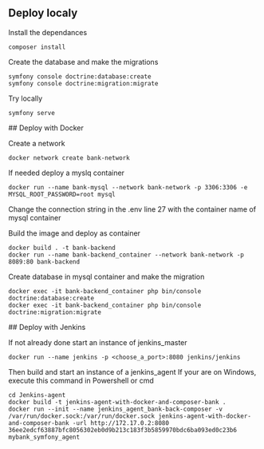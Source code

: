## Deploy localy
Install the dependances
```
composer install
```

Create the database and make the migrations
```
symfony console doctrine:database:create
symfony console doctrine:migration:migrate
```

Try locally
```
symfony serve
```

## Deploy with Docker

Create a network
```
docker network create bank-network
```

If needed deploy a myslq container
```
docker run --name bank-mysql --network bank-network -p 3306:3306 -e MYSQL_ROOT_PASSWORD=root mysql
```

Change the connection string in the .env line 27 with the container name of mysql container

Build the image and deploy as container
```
docker build . -t bank-backend
docker run --name bank-backend_container --network bank-network -p 8089:80 bank-backend
```

Create database in mysql container and make the migration
```
docker exec -it bank-backend_container php bin/console doctrine:database:create
docker exec -it bank-backend_container php bin/console doctrine:migration:migrate
```

## Deploy with Jenkins

If not already done start an instance of jenkins_master
```
docker run --name jenkins -p <choose_a_port>:8080 jenkins/jenkins
```

Then build and start an instance of a jenkins_agent
If your are on Windows, execute this command in Powershell or cmd
```
cd Jenkins-agent
docker build -t jenkins-agent-with-docker-and-composer-bank .
docker run --init --name jenkins_agent_bank-back-composer -v /var/run/docker.sock:/var/run/docker.sock jenkins-agent-with-docker-and-composer-bank -url http://172.17.0.2:8080 36ee2edcf63887bfc8056302eb0d9b213c183f3b5859970bdc6ba093ed0c23b6 mybank_symfony_agent
```
